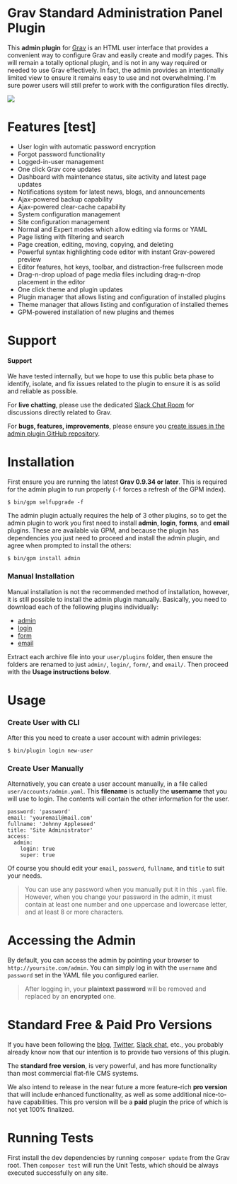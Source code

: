 # Grav Standard Administration Panel Plugin

This **admin plugin** for [Grav](http://github.com/getgrav/grav) is an HTML user interface that provides a convenient way to configure Grav and easily create and modify pages.  This will remain a totally optional plugin, and is not in any way required or needed to use Grav effectively.  In fact, the admin provides an intentionally limited view to ensure it remains easy to use and not overwhelming.  I'm sure power users will still prefer to work with the configuration files directly.

![](assets/admin-dashboard.png)

# Features [test]

* User login with automatic password encryption
* Forgot password functionality
* Logged-in-user management
* One click Grav core updates
* Dashboard with maintenance status, site activity and latest page updates
* Notifications system for latest news, blogs, and announcements
* Ajax-powered backup capability
* Ajax-powered clear-cache capability
* System configuration management
* Site configuration management
* Normal and Expert modes which allow editing via forms or YAML
* Page listing with filtering and search
* Page creation, editing, moving, copying, and deleting
* Powerful syntax highlighting code editor with instant Grav-powered preview
* Editor features, hot keys, toolbar, and distraction-free fullscreen mode
* Drag-n-drop upload of page media files including drag-n-drop placement in the editor
* One click theme and plugin updates
* Plugin manager that allows listing and configuration of installed plugins
* Theme manager that allows listing and configuration of installed themes
* GPM-powered installation of new plugins and themes

# Support

#### Support

We have tested internally, but we hope to use this public beta phase to identify, isolate, and fix issues related to the plugin to ensure it is as solid and reliable as possible.

For **live chatting**, please use the dedicated [Slack Chat Room](https://getgrav.org/slack) for discussions directly related to Grav.

For **bugs, features, improvements**, please ensure you [create issues in the admin plugin GitHub repository](https://github.com/getgrav/grav-plugin-admin).

# Installation

First ensure you are running the latest **Grav 0.9.34 or later**.  This is required for the admin plugin to run properly (`-f` forces a refresh of the GPM index).

```
$ bin/gpm selfupgrade -f
```

The admin plugin actually requires the help of 3 other plugins, so to get the admin plugin to work you first need to install **admin**, **login**, **forms**, and **email** plugins.  These are available via GPM, and because the plugin has dependencies you just need to proceed and install the admin plugin, and agree when prompted to install the others:

```
$ bin/gpm install admin
```

### Manual Installation

Manual installation is not the recommended method of installation, however, it is still possible to install the admin plugin manually. Basically, you need to download each of the following plugins individually:

* [admin](https://github.com/getgrav/grav-plugin-admin/archive/develop.zip)
* [login](https://github.com/getgrav/grav-plugin-login/archive/develop.zip)
* [form](https://github.com/getgrav/grav-plugin-form/archive/develop.zip)
* [email](https://github.com/getgrav/grav-plugin-email/archive/develop.zip)

Extract each archive file into your `user/plugins` folder, then ensure the folders are renamed to just `admin/`, `login/`, `form/`, and `email/`.  Then proceed with the **Usage instructions below**.

# Usage

### Create User with CLI

After this you need to create a user account with admin privileges:

```
$ bin/plugin login new-user
```

### Create User Manually

Alternatively, you can create a user account manually, in a file called `user/accounts/admin.yaml`. This **filename** is actually the **username** that you will use to login. The contents will contain the other information for the user.

```
password: 'password'
email: 'youremail@mail.com'
fullname: 'Johnny Appleseed'
title: 'Site Administrator'
access:
  admin:
    login: true
    super: true
```

Of course you should edit your `email`, `password`, `fullname`, and `title` to suit your needs.

> You can use any password when you manually put it in this `.yaml` file.  However, when you change your password in the admin, it must contain at least one number and one uppercase and lowercase letter, and at least 8 or more characters.

# Accessing the Admin

By default, you can access the admin by pointing your browser to `http://yoursite.com/admin`. You can simply log in with the `username` and `password` set in the YAML file you configured earlier.

> After logging in, your **plaintext password** will be removed and replaced by an **encrypted** one.

# Standard Free & Paid Pro Versions

If you have been following the [blog](http://getgrav.org/blog), [Twitter](https://twitter.com/getgrav), [Slack chat](https://getgrav.org/slack), etc., you probably already know now that our intention is to provide two versions of this plugin.

The **standard free version**, is very powerful, and has more functionality than most commercial flat-file CMS systems.

We also intend to release in the near future a more feature-rich **pro version** that will include enhanced functionality, as well as some additional nice-to-have capabilities. This pro version will be a **paid** plugin the price of which is not yet 100% finalized.

# Running Tests

First install the dev dependencies by running `composer update` from the Grav root.
Then `composer test` will run the Unit Tests, which should be always executed successfully on any site.
